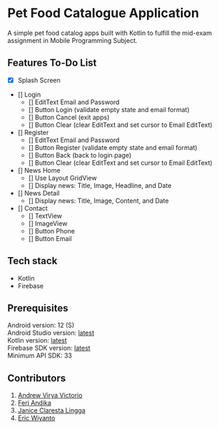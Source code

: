 # Pet Food Catalogue Application
A simple pet food catalog apps built with Kotlin to fulfill the mid-exam assignment in Mobile Programming Subject. <br />

## Features To-Do List
- [x] Splash Screen
- [] Login
  - [] EditText Email and Password
  - [] Button Login (validate empty state and email format)
  - [] Button Cancel (exit apps)
  - [] Button Clear (clear EditText and set cursor to Email EditText)
- [] Register
  - [] EditText Email and Password
  - [] Button Register (validate empty state and email format)
  - [] Button Back (back to login page)
  - [] Button Clear (clear EditText and set cursor to Email EditText)
- [] News Home
  - [] Use Layout GridView
  - [] Display news: Title, Image, Headline, and Date
- [] News Detail
  - [] Display news: Title, Image, Content, and Date
- [] Contact
  - [] TextView
  - [] ImageView
  - [] Button Phone
  - [] Button Email

## Tech stack
- Kotlin
- Firebase

## Prerequisites

Android version: 12 (S) <br />
Android Studio version: [latest](https://developer.android.com/studio) <br />
Kotlin version: [latest](https://developer.android.com/kotlin) <br />
Firebase SDK version: [latest](https://firebase.google.com/docs/android/setup) <br />
Minimum API SDK: 33 <br />

## Contributors

1. [Andrew Virya Victorio](https://github.com/AlphaByte-RedTeam)
2. [Feri Andika](https://github.com/FeriAndika-Hub)
3. [Janice Claresta Lingga](https://github.com/janeclrst)
4. [Eric Wiyanto](https://github.com/wiyantoeric)